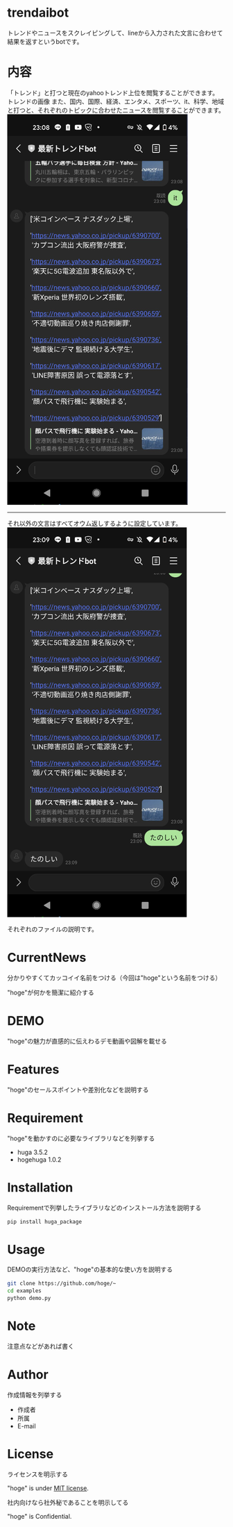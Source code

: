 # trendaibot
トレンドやニュースをスクレイピングして、lineから入力された文言に合わせて結果を返すというbotです。

# 内容
「トレンド」と打つと現在のyahooトレンド上位を閲覧することができます。
トレンドの画像
また、国内、国際、経済、エンタメ、スポーツ、it、科学、地域と打つと、それぞれのトピックに合わせたニュースを閲覧することができます。
<img src="img/bot1.PNG">
<hr>
それ以外の文言はすべてオウム返しするように設定しています。
<img src="img/bot2.PNG">




それぞれのファイルの説明です。



# CurrentNews
 
分かりやすくてカッコイイ名前をつける（今回は"hoge"という名前をつける）
 
"hoge"が何かを簡潔に紹介する


 
# DEMO
 
"hoge"の魅力が直感的に伝えわるデモ動画や図解を載せる
 
# Features
 
"hoge"のセールスポイントや差別化などを説明する
 
# Requirement
 
"hoge"を動かすのに必要なライブラリなどを列挙する
 
* huga 3.5.2
* hogehuga 1.0.2
 
# Installation
 
Requirementで列挙したライブラリなどのインストール方法を説明する
 
```bash
pip install huga_package
```
 
# Usage
 
DEMOの実行方法など、"hoge"の基本的な使い方を説明する
 
```bash
git clone https://github.com/hoge/~
cd examples
python demo.py
```
 
# Note
 
注意点などがあれば書く
 
# Author
 
作成情報を列挙する
 
* 作成者
* 所属
* E-mail
 
# License
ライセンスを明示する
 
"hoge" is under [MIT license](https://en.wikipedia.org/wiki/MIT_License).
 
社内向けなら社外秘であることを明示してる
 
"hoge" is Confidential.
